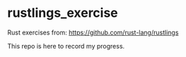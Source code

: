 # rustlings_exercise

Rust exercises from:
https://github.com/rust-lang/rustlings

This repo is here to record my progress.


